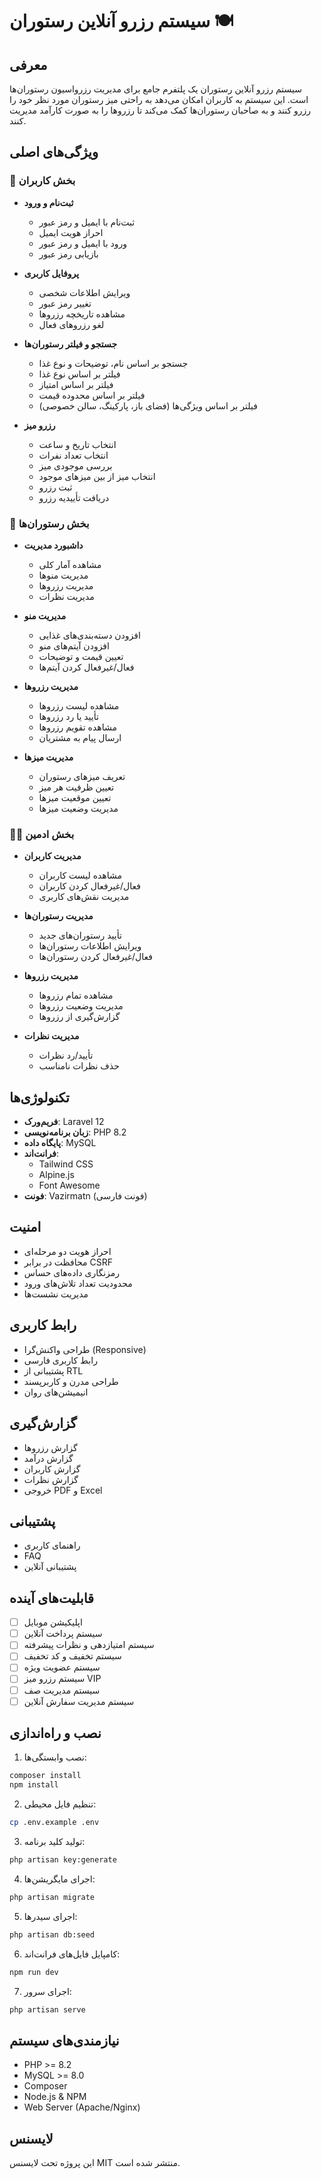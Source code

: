 # سیستم رزرو آنلاین رستوران 🍽️

## معرفی
سیستم رزرو آنلاین رستوران یک پلتفرم جامع برای مدیریت رزرواسیون رستوران‌ها است. این سیستم به کاربران امکان می‌دهد به راحتی میز رستوران مورد نظر خود را رزرو کنند و به صاحبان رستوران‌ها کمک می‌کند تا رزروها را به صورت کارآمد مدیریت کنند.

## ویژگی‌های اصلی

### 👤 بخش کاربران
- **ثبت‌نام و ورود**
  - ثبت‌نام با ایمیل و رمز عبور
  - احراز هویت ایمیل
  - ورود با ایمیل و رمز عبور
  - بازیابی رمز عبور

- **پروفایل کاربری**
  - ویرایش اطلاعات شخصی
  - تغییر رمز عبور
  - مشاهده تاریخچه رزروها
  - لغو رزروهای فعال

- **جستجو و فیلتر رستوران‌ها**
  - جستجو بر اساس نام، توضیحات و نوع غذا
  - فیلتر بر اساس نوع غذا
  - فیلتر بر اساس امتیاز
  - فیلتر بر اساس محدوده قیمت
  - فیلتر بر اساس ویژگی‌ها (فضای باز، پارکینگ، سالن خصوصی)

- **رزرو میز**
  - انتخاب تاریخ و ساعت
  - انتخاب تعداد نفرات
  - بررسی موجودی میز
  - انتخاب میز از بین میزهای موجود
  - ثبت رزرو
  - دریافت تأییدیه رزرو

### 🏪 بخش رستوران‌ها
- **داشبورد مدیریت**
  - مشاهده آمار کلی
  - مدیریت منوها
  - مدیریت رزروها
  - مدیریت نظرات

- **مدیریت منو**
  - افزودن دسته‌بندی‌های غذایی
  - افزودن آیتم‌های منو
  - تعیین قیمت و توضیحات
  - فعال/غیرفعال کردن آیتم‌ها

- **مدیریت رزروها**
  - مشاهده لیست رزروها
  - تأیید یا رد رزروها
  - مشاهده تقویم رزروها
  - ارسال پیام به مشتریان

- **مدیریت میزها**
  - تعریف میزهای رستوران
  - تعیین ظرفیت هر میز
  - تعیین موقعیت میزها
  - مدیریت وضعیت میزها

### 👨‍💼 بخش ادمین
- **مدیریت کاربران**
  - مشاهده لیست کاربران
  - فعال/غیرفعال کردن کاربران
  - مدیریت نقش‌های کاربری

- **مدیریت رستوران‌ها**
  - تأیید رستوران‌های جدید
  - ویرایش اطلاعات رستوران‌ها
  - فعال/غیرفعال کردن رستوران‌ها

- **مدیریت رزروها**
  - مشاهده تمام رزروها
  - مدیریت وضعیت رزروها
  - گزارش‌گیری از رزروها

- **مدیریت نظرات**
  - تأیید/رد نظرات
  - حذف نظرات نامناسب

## تکنولوژی‌ها
- **فریم‌ورک**: Laravel 12
- **زبان برنامه‌نویسی**: PHP 8.2
- **پایگاه داده**: MySQL
- **فرانت‌اند**: 
  - Tailwind CSS
  - Alpine.js
  - Font Awesome
- **فونت**: Vazirmatn (فونت فارسی)

## امنیت
- احراز هویت دو مرحله‌ای
- محافظت در برابر CSRF
- رمزنگاری داده‌های حساس
- محدودیت تعداد تلاش‌های ورود
- مدیریت نشست‌ها

## رابط کاربری
- طراحی واکنش‌گرا (Responsive)
- رابط کاربری فارسی
- پشتیبانی از RTL
- طراحی مدرن و کاربرپسند
- انیمیشن‌های روان

## گزارش‌گیری
- گزارش رزروها
- گزارش درآمد
- گزارش کاربران
- گزارش نظرات
- خروجی PDF و Excel

## پشتیبانی
- راهنمای کاربری
- FAQ
- پشتیبانی آنلاین

## قابلیت‌های آینده
- [ ] اپلیکیشن موبایل
- [ ] سیستم پرداخت آنلاین
- [ ] سیستم امتیازدهی و نظرات پیشرفته
- [ ] سیستم تخفیف و کد تخفیف
- [ ] سیستم عضویت ویژه
- [ ] سیستم رزرو میز VIP
- [ ] سیستم مدیریت صف
- [ ] سیستم مدیریت سفارش آنلاین

## نصب و راه‌اندازی
1. نصب وابستگی‌ها:
```bash
composer install
npm install
```

2. تنظیم فایل محیطی:
```bash
cp .env.example .env
```

3. تولید کلید برنامه:
```bash
php artisan key:generate
```

4. اجرای مایگریشن‌ها:
```bash
php artisan migrate
```

5. اجرای سیدر‌ها:
```bash
php artisan db:seed
```

6. کامپایل فایل‌های فرانت‌اند:
```bash
npm run dev
```

7. اجرای سرور:
```bash
php artisan serve
```

## نیازمندی‌های سیستم
- PHP >= 8.2
- MySQL >= 8.0
- Composer
- Node.js & NPM
- Web Server (Apache/Nginx)

## لایسنس
این پروژه تحت لایسنس MIT منتشر شده است.
